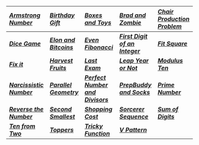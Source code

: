 |_[Armstrong Number](Solution/Armstrong_Number.py)_|_[Birthday Gift](Solution/Birthday_Gift.py)_|_[Boxes and Toys](Solution/Boxes_and_Toys.py)_ |  _[Brad and Zombie](Solution/Brad_and_Zombie.py)_|_[Chair Production Problem](Solution/Chair_Production_Problem.py)_|
|:---|:---|:---|:---|:---|
|**_[Dice Game](Solution/Dice_Game.py)_**|**_[Elon and Bitcoins](Solution/Elon_and_Bitcoins.py)_** | **_[Even Fibonacci](Solution/Even_Fibonacci.py)_** | **_[First Digit of an Integer](Solution/First_Digit_of_an_Integer.py)_** | **_[Fit Square](Solution/Fit_Square.py)_** |
| **_[Fix it](Solution/Fix_it.py)_** |**_[Harvest Fruits](Solution/Harvest_Fruits.py)_**  | **_[Last Exam](Solution/Last_Exam.py)_** | **_[Leap Year or Not](Solution/Leap_Year_or_Not.py)_** |**_[Modulus Ten](Solution/Modulus_Ten.py)_**|
|**_[Narcissistic Number](Solution/Narcissistic_Number.py)_**| **_[Parallel Geometry](Solution/Parallel_Geometry.py)_**| **_[Perfect Number and Divisors](Solution/Perfect_Number_and_Divisors.py)_**| **_[PrepBuddy and Socks](Solution/PrepBuddy_and_Socks.py)_** | **_[Prime Number](Solution/Prime_Number.py)_** |
| **_[Reverse the Number](Solution/Reverse_the_Number.py)_** |**_[Second Smallest](Solution/Second_Smallest.py)_**| **_[Shopping Cost](Solution/Shopping_Cost.py)_** | **_[Sorcerer Sequence](Solution/Sorcerer_Sequence.py)_** | **_[Sum of Digits](Solution/Sum_of_Digits.py)_**|
| **_[Ten from Two](Solution/Ten_from_Two.py)_**  | **_[Toppers](Solution/Toppers.py)_** |**_[Tricky Function](Solution/Tricky_Function.py)_** |**_[V Pattern](Solution/V_Pattern.py)_**|

